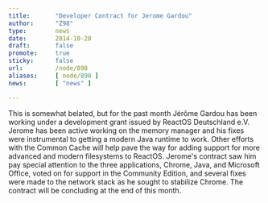 ```yaml
---
title:       "Developer Contract for Jerome Gardou"
author:      "Z98"
type:        news
date:        2014-10-20
draft:       false
promote:     true
sticky:      false
url:         /node/898
aliases:     [ node/898 ]
news:        [ "news" ]

---
```


<p>This is somewhat belated, but for the past month <span class="il">Jérôme </span>Gardou has been working under a development grant issued by ReactOS Deutschland e.V. <span class="il">Jerome</span> has been active working on the memory manager and his fixes were instrumental to getting a modern Java runtime to work. Other efforts with the Common Cache will help pave the way for adding support for more advanced and modern filesystems to ReactOS. <span class="il">Jerome</span>'s <span class="il">contract</span> saw him pay special attention to the three applications, Chrome, Java, and Microsoft Office, voted on for support in the Community Edition, and several fixes were made to the network stack as he sought to stabilize Chrome. The contract will be concluding at the end of this month.</p>

